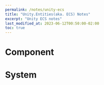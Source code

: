 ```yaml
---
permalink: /notes/unity-ecs
title: "Unity.Entities(aka. ECS) Notes"
excerpt: "Unity ECS notes"
last_modified_at: 2023-06-12T00:50:00-02:00
toc: true
---
```


# Component

# System
